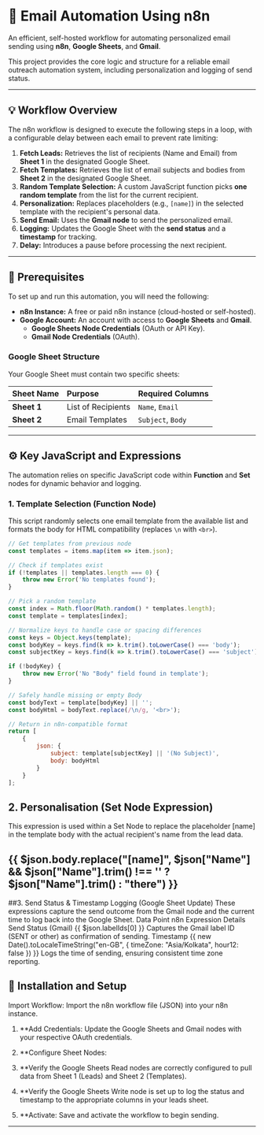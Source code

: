 # 📧 Email Automation Using n8n

An efficient, self-hosted workflow for automating personalized email sending using **n8n**, **Google Sheets**, and **Gmail**.

This project provides the core logic and structure for a reliable email outreach automation system, including personalization and logging of send status.

---

## 💡 Workflow Overview

The n8n workflow is designed to execute the following steps in a loop, with a configurable delay between each email to prevent rate limiting:

1.  **Fetch Leads:** Retrieves the list of recipients (Name and Email) from **Sheet 1** in the designated Google Sheet.
2.  **Fetch Templates:** Retrieves the list of email subjects and bodies from **Sheet 2** in the designated Google Sheet.
3.  **Random Template Selection:** A custom JavaScript function picks **one random template** from the list for the current recipient.
4.  **Personalization:** Replaces placeholders (e.g., `[name]`) in the selected template with the recipient's personal data.
5.  **Send Email:** Uses the **Gmail node** to send the personalized email.
6.  **Logging:** Updates the Google Sheet with the **send status** and a **timestamp** for tracking.
7.  **Delay:** Introduces a pause before processing the next recipient.

---

## 📌 Prerequisites

To set up and run this automation, you will need the following:

* **n8n Instance:** A free or paid n8n instance (cloud-hosted or self-hosted).
* **Google Account:** An account with access to **Google Sheets** and **Gmail**.
    * **Google Sheets Node Credentials** (OAuth or API Key).
    * **Gmail Node Credentials** (OAuth).

### Google Sheet Structure

Your Google Sheet must contain two specific sheets:

| Sheet Name | Purpose | Required Columns |
| :--- | :--- | :--- |
| **Sheet 1** | List of Recipients | `Name`, `Email` |
| **Sheet 2** | Email Templates | `Subject`, `Body` |

---

## ⚙️ Key JavaScript and Expressions

The automation relies on specific JavaScript code within **Function** and **Set** nodes for dynamic behavior and logging.


### 1. Template Selection (Function Node)

This script randomly selects one email template from the available list and formats the body for HTML compatibility (replaces `\n` with `<br>`).

```javascript
// Get templates from previous node
const templates = items.map(item => item.json);

// Check if templates exist
if (!templates || templates.length === 0) {
    throw new Error('No templates found');
}

// Pick a random template
const index = Math.floor(Math.random() * templates.length);
const template = templates[index];

// Normalize keys to handle case or spacing differences
const keys = Object.keys(template);
const bodyKey = keys.find(k => k.trim().toLowerCase() === 'body');
const subjectKey = keys.find(k => k.trim().toLowerCase() === 'subject');

if (!bodyKey) {
    throw new Error('No "Body" field found in template');
}

// Safely handle missing or empty Body
const bodyText = template[bodyKey] || '';
const bodyHtml = bodyText.replace(/\n/g, '<br>');

// Return in n8n-compatible format
return [
    {
        json: {
            subject: template[subjectKey] || '(No Subject)',
            body: bodyHtml
        }
    }
];
```
## 2. Personalisation (Set Node Expression)
This expression is used within a Set Node to replace the placeholder [name] in the template body with the actual recipient's name from the lead data.

{{ $json.body.replace("[name]", $json["Name"] && $json["Name"].trim() !== '' ? $json["Name"].trim() : "there") }}
---
##3. Send Status & Timestamp Logging (Google Sheet Update)
These expressions capture the send outcome from the Gmail node and the current time to log back into the Google Sheet.
Data Point	n8n Expression	Details
Send Status (Gmail)	{{ $json.labelIds[0] }}	Captures the Gmail label ID (SENT or other) as confirmation of sending.
Timestamp	{{ new Date().toLocaleTimeString("en-GB", { timeZone: "Asia/Kolkata", hour12: false }) }}	Logs the time of sending, ensuring consistent time zone reporting.

## 🚀 Installation and Setup
Import Workflow: Import the n8n workflow file (JSON) into your n8n instance.

1.   **Add Credentials: Update the Google Sheets and Gmail nodes with your respective OAuth credentials.

2.   **Configure Sheet Nodes:

3.   **Verify the Google Sheets Read nodes are correctly configured to pull data from Sheet 1 (Leads) and Sheet 2 (Templates).

4.   **Verify the Google Sheets Write node is set up to log the status and timestamp to the appropriate columns in your leads sheet.

5.   **Activate: Save and activate the workflow to begin sending.

---
